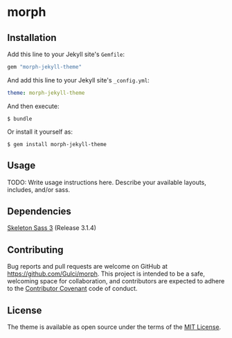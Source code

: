 # morph

## Installation

Add this line to your Jekyll site's `Gemfile`:

```ruby
gem "morph-jekyll-theme"
```

And add this line to your Jekyll site's `_config.yml`:

```yaml
theme: morph-jekyll-theme
```

And then execute:

    $ bundle

Or install it yourself as:

    $ gem install morph-jekyll-theme

## Usage

TODO: Write usage instructions here. Describe your available layouts, includes, and/or sass.

## Dependencies
[Skeleton Sass 3](https://github.com/atomicpages/skeleton-sass) (Release 3.1.4)

## Contributing

Bug reports and pull requests are welcome on GitHub at https://github.com/Gulci/morph. This project is intended to be a safe, welcoming space for collaboration, and contributors are expected to adhere to the [Contributor Covenant](http://contributor-covenant.org) code of conduct.

## License

The theme is available as open source under the terms of the [MIT License](https://opensource.org/licenses/MIT).

